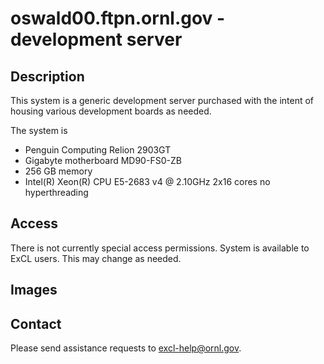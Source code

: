 # oswald00.ftpn.ornl.gov - development server

## Description

This system is a generic development server purchased with the intent of 
housing various development boards as needed.

The system is 
*  Penguin Computing Relion 2903GT
*  Gigabyte motherboard MD90-FS0-ZB
*  256 GB memory
*  Intel(R) Xeon(R) CPU E5-2683 v4 @ 2.10GHz  2x16 cores no hyperthreading

## Access

There is not currently special access permissions.   System is available
to ExCL users.  This may change as needed.

## Images




## Contact
Please send assistance requests to excl-help@ornl.gov.

